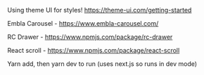 
Using theme UI for styles! https://theme-ui.com/getting-started 

Embla Carousel - https://www.embla-carousel.com/ 

RC Drawer - https://www.npmjs.com/package/rc-drawer

React scroll - https://www.npmjs.com/package/react-scroll

Yarn add, then yarn dev to run (uses next.js so runs in dev mode) 